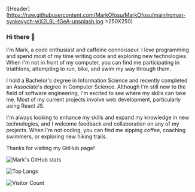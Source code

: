 ![Header](https://raw.githubusercontent.com/MarkOfosu/MarkOfosu/main/roman-synkevych-wX2L8L-fGeA-unsplash.jpg =250X250)

### Hi there 👋

I'm Mark, a code enthusiast and caffeine connoisseur. I love programming and spend most of my time writing code and exploring new technologies. When I'm not in front of my computer, you can find me participating in triathlons, attempting to run, bike, and swim my way through them.

I hold a Bachelor's degree in Information Science and recently completed an Associate's degree in Computer Science. Although I'm still new to the field of software engineering, I'm excited to see where my skills can take me. Most of my current projects involve web development, particularly using React JS.

I'm always looking to enhance my skills and expand my knowledge in new technologies, and I welcome feedback and collaboration on any of my projects. When I'm not coding, you can find me sipping coffee, coaching swimmers, or exploring new hiking trails.

Thanks for visiting my GitHub page!

![Mark's GitHub stats](https://github-readme-stats.vercel.app/api?username=MarkOfosu&show_icons=true&theme=dark)

![Top Langs](https://github-readme-stats.vercel.app/api/top-langs/?username=MarkOfosu&layout=compact&theme=dark)

![Visitor Count](https://profile-counter.glitch.me/MarkOfosu/count.svg)
